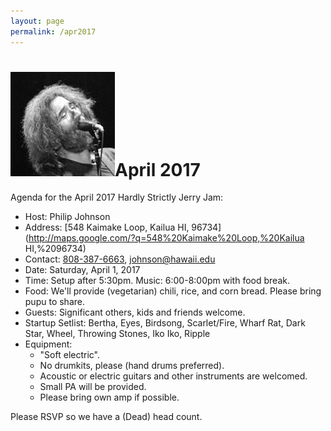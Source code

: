 ```yaml
---
layout: page
permalink: /apr2017
---
```

<h1><img class="ui avatar image" src="/images/jerryavatar.jpg">April 2017</h1>

Agenda for the April 2017 Hardly Strictly Jerry Jam:

  * Host: Philip Johnson
  * Address: [548 Kaimake Loop, Kailua HI, 96734](http://maps.google.com/?q=548%20Kaimake%20Loop,%20Kailua HI,%2096734)
  * Contact: [808-387-6663](tel:808-387-6663), [johnson@hawaii.edu](mailto:johnson@hawaii.edu)
  * Date: Saturday, April 1, 2017
  * Time: Setup after 5:30pm. Music: 6:00-8:00pm with food break.
  * Food: We'll provide (vegetarian) chili, rice, and corn bread. Please bring pupu to share. 
  * Guests: Significant others, kids and friends welcome. 
  * Startup Setlist: Bertha, Eyes, Birdsong, Scarlet/Fire, Wharf Rat, Dark Star, Wheel, Throwing Stones, Iko Iko, Ripple
  * Equipment: 
    * "Soft electric". 
    * No drumkits, please (hand drums preferred). 
    * Acoustic or electric guitars and other instruments are welcomed.
    * Small PA will be provided. 
    * Please bring own amp if possible. 

Please RSVP so we have a (Dead) head count.



